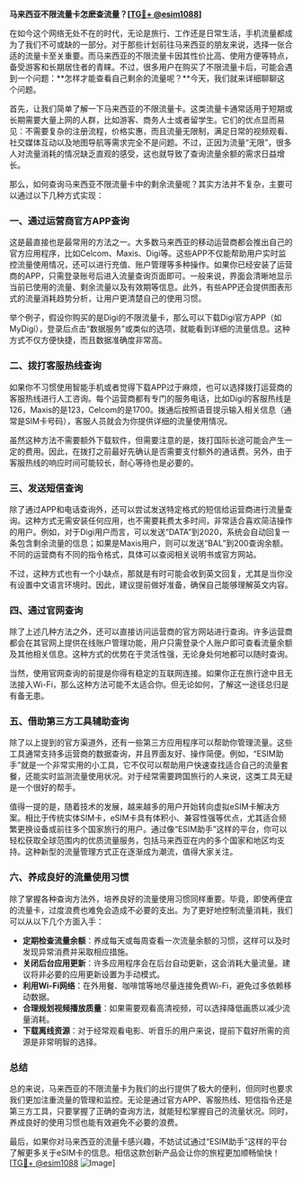 **马来西亚不限流量卡怎麽查流量？[[TG💪+ @esim1088](https://t.me/s/esim1088)]**

在如今这个网络无处不在的时代，无论是旅行、工作还是日常生活，手机流量都成为了我们不可或缺的一部分。对于那些计划前往马来西亚的朋友来说，选择一张合适的流量卡至关重要。而马来西亚的不限流量卡因其性价比高、使用方便等特点，备受游客和长期居住者的青睐。不过，很多用户在购买了不限流量卡后，可能会遇到一个问题：**怎样才能查看自己剩余的流量呢？**今天，我们就来详细聊聊这个问题。

首先，让我们简单了解一下马来西亚的不限流量卡。这类流量卡通常适用于短期或长期需要大量上网的人群，比如游客、商务人士或者留学生。它们的优点显而易见：不需要复杂的注册流程，价格实惠，而且流量无限制，满足日常的视频观看、社交媒体互动以及地图导航等需求完全不是问题。不过，正因为流量“无限”，很多人对流量消耗的情况缺乏直观的感受，这也就导致了查询流量余额的需求日益增长。

那么，如何查询马来西亚不限流量卡中的剩余流量呢？其实方法并不复杂，主要可以通过以下几种方式实现：

### **一、通过运营商官方APP查询**
这是最直接也是最常用的方法之一。大多数马来西亚的移动运营商都会推出自己的官方应用程序，比如Celcom、Maxis、Digi等。这些APP不仅能帮助用户实时监控流量使用情况，还可以进行充值、账户管理等多种操作。如果你已经安装了运营商的APP，只需登录账号后进入流量查询页面即可。一般来说，界面会清晰地显示当前已使用的流量、剩余流量以及有效期等信息。此外，有些APP还会提供图表形式的流量消耗趋势分析，让用户更清楚自己的使用习惯。

举个例子，假设你购买的是Digi的不限流量卡，那么可以下载Digi官方APP（如MyDigi），登录后点击“数据服务”或类似的选项，就能看到详细的流量信息。这种方式不仅方便快捷，而且数据准确度非常高。

### **二、拨打客服热线查询**
如果你不习惯使用智能手机或者觉得下载APP过于麻烦，也可以选择拨打运营商的客服热线进行人工咨询。每个运营商都有专门的服务电话，比如Digi的客服热线是126，Maxis的是123，Celcom的是1700。拨通后按照语音提示输入相关信息（通常是SIM卡号码），客服人员就会为你提供详细的流量使用情况。

虽然这种方法不需要额外下载软件，但需要注意的是，拨打国际长途可能会产生一定的费用。因此，在拨打之前最好先确认是否需要支付额外的通话费。另外，由于客服热线的响应时间可能较长，耐心等待也是必要的。

### **三、发送短信查询**
除了通过APP和电话查询外，还可以尝试发送特定格式的短信给运营商进行流量查询。这种方式无需安装任何应用，也不需要耗费太多时间，非常适合喜欢简洁操作的用户。例如，对于Digi用户而言，可以发送“DATA”到2020，系统会自动回复一条包含剩余流量的信息；如果是Maxis用户，则可以发送“BAL”到200查询余额。不同的运营商有不同的指令格式，具体可以查阅相关说明书或官方网站。

不过，这种方式也有一个小缺点，那就是有时可能会收到英文回复，尤其是当你没有设置中文语言环境时。因此，建议提前做好准备，确保自己能够理解英文内容。

### **四、通过官网查询**
除了上述几种方法之外，还可以直接访问运营商的官方网站进行查询。许多运营商都会在其官网上提供在线账户管理功能，用户只需登录个人账户即可查看流量余额及其他相关信息。这种方式的优势在于灵活性强，无论身处何地都可以随时查询。

当然，使用官网查询的前提是你得有稳定的互联网连接。如果你正在旅行途中且无法接入Wi-Fi，那么这种方法可能不太适合你。但无论如何，了解这一途径总归是有备无患。

### **五、借助第三方工具辅助查询**
除了以上提到的官方渠道外，还有一些第三方应用程序可以帮助你管理流量。这些工具通常支持多运营商的数据查询，并且界面友好、操作简便。例如，“ESIM助手”就是一个非常实用的小工具，它不仅可以帮助用户快速查找适合自己的流量套餐，还能实时监测流量使用状况。对于经常需要跨国旅行的人来说，这类工具无疑是一个很好的帮手。

值得一提的是，随着技术的发展，越来越多的用户开始转向虚拟eSIM卡解决方案。相比于传统实体SIM卡，eSIM卡具有体积小、兼容性强等优点，尤其适合频繁更换设备或前往多个国家旅行的用户。通过像“ESIM助手”这样的平台，你可以轻松获取全球范围内的优质流量服务，包括马来西亚在内的多个国家和地区均支持。这种新型的流量管理方式正在逐渐成为潮流，值得大家关注。

### **六、养成良好的流量使用习惯**
除了掌握各种查询方法外，培养良好的流量使用习惯同样重要。毕竟，即使再便宜的流量卡，过度浪费也难免会造成不必要的支出。为了更好地控制流量消耗，我们可以从以下几个方面入手：

- **定期检查流量余额**：养成每天或每周查看一次流量余额的习惯，这样可以及时发现异常消费并采取相应措施。
- **关闭后台应用更新**：许多应用程序会在后台自动更新，这会消耗大量流量。建议将非必要的应用更新设置为手动模式。
- **利用Wi-Fi网络**：在外用餐、咖啡馆等地尽量连接免费Wi-Fi，避免过多依赖移动数据。
- **合理规划视频播放质量**：如果需要观看高清视频，可以选择降低画质以减少流量消耗。
- **下载离线资源**：对于经常观看电影、听音乐的用户来说，提前下载好所需的资源是非常明智的选择。

### **总结**
总的来说，马来西亚的不限流量卡为我们的出行提供了极大的便利，但同时也要求我们更加注重流量的管理和监控。无论是通过官方APP、客服热线、短信指令还是第三方工具，只要掌握了正确的查询方法，就能轻松掌握自己的流量状况。同时，养成良好的使用习惯也能有效避免不必要的浪费。

最后，如果你对马来西亚的流量卡感兴趣，不妨试试通过“ESIM助手”这样的平台了解更多关于eSIM卡的信息。相信这款创新产品会让你的旅程更加顺畅愉快！[[TG💪+ @esim1088](https://t.me/s/esim1088) ![Image](https://i.postimg.cc/4NQfJmqS/Snipaste-2025-05-13-00-14-12.png)]